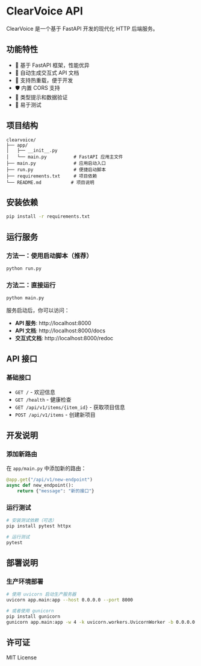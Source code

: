 # ClearVoice API

ClearVoice 是一个基于 FastAPI 开发的现代化 HTTP 后端服务。

## 功能特性

- 🚀 基于 FastAPI 框架，性能优异
- 📖 自动生成交互式 API 文档
- 🔄 支持热重载，便于开发
- 🛡️ 内置 CORS 支持
- 📝 类型提示和数据验证
- 🧪 易于测试

## 项目结构

```
clearvoice/
├── app/
│   ├── __init__.py
│   └── main.py          # FastAPI 应用主文件
├── main.py              # 应用启动入口
├── run.py               # 便捷启动脚本
├── requirements.txt     # 项目依赖
└── README.md           # 项目说明
```

## 安装依赖

```bash
pip install -r requirements.txt
```

## 运行服务

### 方法一：使用启动脚本（推荐）

```bash
python run.py
```

### 方法二：直接运行

```bash
python main.py
```

服务启动后，你可以访问：

- **API 服务**: http://localhost:8000
- **API 文档**: http://localhost:8000/docs
- **交互式文档**: http://localhost:8000/redoc

## API 接口

### 基础接口

- `GET /` - 欢迎信息
- `GET /health` - 健康检查
- `GET /api/v1/items/{item_id}` - 获取项目信息
- `POST /api/v1/items` - 创建新项目

## 开发说明

### 添加新路由

在 `app/main.py` 中添加新的路由：

```python
@app.get("/api/v1/new-endpoint")
async def new_endpoint():
    return {"message": "新的接口"}
```

### 运行测试

```bash
# 安装测试依赖（可选）
pip install pytest httpx

# 运行测试
pytest
```

## 部署说明

### 生产环境部署

```bash
# 使用 uvicorn 启动生产服务器
uvicorn app.main:app --host 0.0.0.0 --port 8000

# 或者使用 gunicorn
pip install gunicorn
gunicorn app.main:app -w 4 -k uvicorn.workers.UvicornWorker -b 0.0.0.0:8000
```

## 许可证

MIT License
